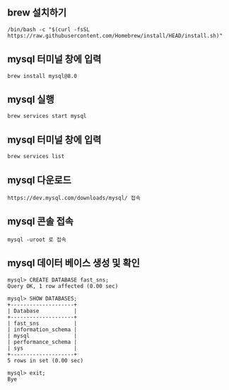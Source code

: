 ## brew 설치하기
```
/bin/bash -c "$(curl -fsSL https://raw.githubusercontent.com/Homebrew/install/HEAD/install.sh)"
```
## mysql 터미널 창에 입력
```
brew install mysql@8.0
```

## mysql 실행
```
brew services start mysql
```

## mysql 터미널 창에 입력
```
brew services list
```

## mysql 다운로드
```
https://dev.mysql.com/downloads/mysql/ 접속 
```

## mysql 콘솔 접속
```
mysql -uroot 로 접속
```

## mysql 데이터 베이스 생성 및 확인
```
mysql> CREATE DATABASE fast_sns;
Query OK, 1 row affected (0.00 sec)

mysql> SHOW DATABASES;
+--------------------+
| Database           |
+--------------------+
| fast_sns           |
| information_schema |
| mysql              |
| performance_schema |
| sys                |
+--------------------+
5 rows in set (0.00 sec)

mysql> exit;
Bye
```